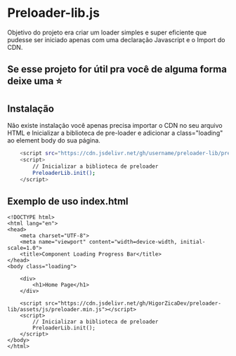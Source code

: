 # Preloader-lib.js

Objetivo do projeto era criar um loader simples e super eficiente que pudesse ser iniciado apenas com uma declaração Javascript e o Import do CDN.

## Se esse projeto for útil pra você de alguma forma deixe uma ⭐ 

## Instalação

Não existe instalação você apenas precisa importar o CDN no seu arquivo HTML e Inicializar a biblioteca de pre-loader e adicionar a class="loading" ao element body do sua página.

```bash
    <script src="https://cdn.jsdelivr.net/gh/username/preloader-lib/preloader.min.js"></script>
    <script>
        // Inicializar a biblioteca de preloader
        PreloaderLib.init();
    </script>
```

## Exemplo de uso index.html
```
<!DOCTYPE html>
<html lang="en">
<head>
    <meta charset="UTF-8">
    <meta name="viewport" content="width=device-width, initial-scale=1.0">
    <title>Component Loading Progress Bar</title>
</head>
<body class="loading">

    <div>
        <h1>Home Page</h1>
    </div>

    <script src="https://cdn.jsdelivr.net/gh/HigorZicaDev/preloader-lib/assets/js/preloader.min.js"></script>
    <script>
        // Inicializar a biblioteca de preloader
        PreloaderLib.init();
    </script>
</body>
</html>
```

